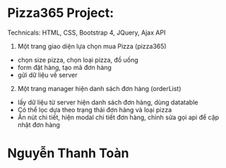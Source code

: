 # Pizza365 Project:
Technicals: HTML, CSS, Bootstrap 4, JQuery, Ajax API
1. Một trang giao diện lựa chọn mua Pizza (pizza365)
  + chọn size pizza, chọn loại pizza, đồ uống
  + form đặt hàng, tạo mã đơn hàng
  + gửi dữ liệu về server 
2. Một trang manager hiện danh sách đơn hàng (orderList)
  + lấy dữ liệu từ server hiện danh sách đơn hàng, dùng datatable
  + Có thể lọc dựa theo trạng thái đơn hàng và loại pizza
  + Ấn nút chi tiết, hiện modal chi tiết đơn hàng, chỉnh sửa gọi api để cập nhật đơn hàng
# Nguyễn Thanh Toàn
